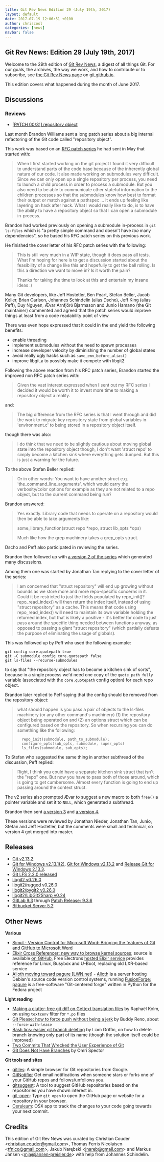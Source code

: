 ```yaml
---
title: Git Rev News Edition 29 (July 19th, 2017)
layout: default
date: 2017-07-19 12:06:51 +0100
author: chriscool
categories: [news]
navbar: false
---
```


## Git Rev News: Edition 29 (July 19th, 2017)

Welcome to the 29th edition of [Git Rev News](https://git.github.io/rev_news/rev_news/),
a digest of all things Git. For our goals, the archives, the way we work, and how to contribute or to
subscribe, see [the Git Rev News page](https://git.github.io/rev_news/rev_news/) on [git.github.io](http://git.github.io).

This edition covers what happened during the month of June 2017.

## Discussions

<!---
### General
-->

### Reviews

* [[PATCH 00/31] repository object](https://public-inbox.org/git/20170531214417.38857-1-bmwill@google.com/)

Last month Brandon Williams sent a long patch series about a big
internal refactoring of the Git code called "repository object".

This work was based on an [RFC patch series](https://public-inbox.org/git/20170518232134.163059-1-bmwill@google.com/)
he had sent in May that started with:

> When I first started working on the git project I found it very
> difficult to understand parts of the code base because of the
> inherently global nature of our code.  It also made working on
> submodules very difficult.  Since we can only open up a single
> repository per process, you need to launch a child process in order
> to process a submodule.  But you also need to be able to communicate
> other stateful information to the children processes so that the
> submodules know how best to format their output or match against a
> pathspec ... it ends up feeling like layering on hack after hack.
> What I would really like to do, is to have the ability to have a
> repository object so that I can open a submodule in-process.

Brandon had worked previously on opening a submodule in-process in
`git ls-files` which is "a pretty simple command and doesn't have
*too* many dependencies", so he based his RFC patch series on this
previous work.

He finished the cover letter of his RFC patch series with the
following:

> This is still very much in a WIP state, though it does pass all
> tests.  What I'm hoping for here is to get a discussion started
> about the feasibility of a change like this and hopefully to get the
> ball rolling.  Is this a direction we want to move in?  Is it worth
> the pain?
>
> Thanks for taking the time to look at this and entertain my insane
> ideas :)

Many Git developers, like Jeff Hostetler, Ben Peart, Stefan Beller,
Jacob Keller, Brian Carlson, Johannes Schindelin (alias Dscho), Jeff
King (alias Peff), Duy Nguyen, Ævar Arnfjörð Bjarmason and Junio
Hamano (the Git maintainer) commented and agreed that the patch series
would improve things at least from a code readability point of view.

There was even hope expressed that it could in the end yield the
following benefits:

* enable threading
* implement submodules without the need to spawn processes
* increase developer velocity by diminishing the number of global states
* avoid really ugly hacks such as `save_env_before_alias()`
* improve libgit.a to possibly make it compete with libgit2

Following the above reaction from his RFC patch series, Brandon
started the improved non RFC patch series with:

> Given the vast interest expressed when I sent out my RFC series I
> decided it would be worth it to invest more time to making a
> repository object a reality.

and:

> The big difference from the RFC series is that I went through and
> did the work to migrate key repository state from global variables in
> 'environment.c' to being stored in a repository object itself.

though there was also:

> I do think that we need to be slightly cautious about moving global
> state into the repository object though, I don't want 'struct repo'
> to simply become a kitchen sink where everything gets dumped.  But
> this is just a warning for the future.

To the above Stefan Beller replied:

> Or in other words:
> You want to have another struct e.g. 'the_command_line_arguments',
> which would carry the verbosity/color options for example as they
> are not related to a repo object, but to the current command being
> run?

Brandon answered:

> Yes exactly.  Library code that needs to operate on a repository would
> then be able to take arguments like:
>
>   some_library_function(struct repo *repo, struct lib_opts *ops)
>
> Much like how the grep machinery takes a grep_opts struct.

Dscho and Peff also participated in reviewing the series.

Brandon then followed up with
[a version 2 of the series](https://public-inbox.org/git/20170608234100.188529-1-bmwill@google.com/)
which generated many discussions.

Among them one was started by Jonathan Tan replying to the cover
letter of the series:

> I am concerned that "struct repository" will end up growing without
> bounds as we store more and more repo-specific concerns in it. Could
> it be restricted to just the fields populated by repo_init()?
> repo_read_index() will then return the index itself, instead of using
> "struct repository" as a cache. This means that code using
> repo_read_index() will need to maintain its own variable holding the
> returned index, but that is likely a positive - it's better for code to
> just pass around the specific thing needed between functions anyway, as
> opposed to passing a giant "struct repository" (which partially defeats
> the purpose of eliminating the usage of globals).

This was followed up by Peff who used the following example:

    git config core.quotepath true
    git -C submodule config core.quotepath false
    git ls-files --recurse-submodules

to say that "the repository object has to become a kitchen sink of
sorts", because in a single process we'd need one copy of the
`quote_path_fully` variable (associated with the `core.quotepath` config
option) for each repo object.

Brandon later replied to Peff saying that the config should be removed
from the repository object:

> what should happen is you pass a pair of objects to the ls-files
> machinery (or any other command's machinery) (1) the repository
> object being operated on and (2) an options struct which can be
> configured based on the repository. So when recursing you can do
> something like the following:
>
> ```
>   repo_init(submodule, path_to_submodule);
>   configure_opts(sub_opts, submodule, super_opts)
>   ls_files(submodule, sub_opts);
> ```

To Stefan who suggested the same thing in another subthread of the
discussion, Peff replied:

> Right, I think you could have a separate kitchen sink struct that
> isn't the "repo" one. But now you have to pass both of those around,
> which is going to get cumbersome. Almost every function is going to
> end up passing around the context struct.

The v2 series also prompted Ævar to suggest a new macro to both `free()`
a pointer variable and set it to `NULL`, which generated a subthread.

Brandon then sent [a version 3](https://public-inbox.org/git/20170620191951.84791-1-bmwill@google.com/)
and [a version 4](https://public-inbox.org/git/20170622184348.56497-1-bmwill@google.com/).

These versions were reviewed by Jonathan Nieder, Jonathan Tan, Junio,
Stefan and Jeff Hostetler, but the comments were small and technical,
so version 4 got merged into master.

<!---
### Support
-->

<!---
## Developer Spotlight:
-->

## Releases

* [Git v2.13.2](https://github.com/git/git/blob/v2.13.2/Documentation/RelNotes/2.13.2.txt).
* [Git for Windows v2.13.1(2)](https://github.com/git-for-windows/git/releases/tag/v2.13.1.windows.2), [Git for Windows v2.13.2](https://github.com/git-for-windows/git/releases/tag/v2.13.2.windows.1) and 
[Release Git for Windows 2.13.3](https://github.com/git-for-windows/git/releases/tag/v2.13.3.windows.1).
* [Git LFS 2.2.0 released](https://github.com/blog/2384-git-lfs-2-2-0-released)
* [libgit2 v0.26.0](https://github.com/libgit2/libgit2/releases/tag/v0.26.0)
* [libgit2/rugged v0.26.0](https://github.com/libgit2/rugged/releases/tag/v0.26.0)
* [libgit2/pygit2 v0.26.0](https://github.com/libgit2/pygit2/releases/tag/v0.26.0)
* [libgit2/LibGit2Sharp v0.24](https://github.com/libgit2/libgit2sharp/releases/tag/v0.24)
* [GitLab 9.3](https://about.gitlab.com/2017/06/22/gitlab-9-3-released/) through [Patch Release: 9.3.6](https://about.gitlab.com/2017/07/11/gitlab-9-dot-3-dot-6-released/)
* [Bitbucket Server 5.2](https://blog.bitbucket.org/2017/07/18/bitbucket-server-5-2-compliance-meets-devops/)

## Other News

__Various__

* [Simul - Version Control for Microsoft Word: Bringing the features of Git and GitHub to Microsoft Word](https://www.simuldocs.com/blog/ben-morris/version-control-for-microsoft-word)
* [Elixir Cross Referencer: new way to browse kernel sources](http://free-electrons.com/blog/elixir/); source is available [on GitHub](https://github.com/free-electrons/elixir), Free Electrons [hosted Elixir service](http://elixir.free-electrons.com) provides reference for Linux, Busybox and U-Boot, replacing old LXR-based service
* [Alioth moving toward pagure [LWN.net]](https://lwn.net/Articles/724986/) - [Alioth](https://alioth.debian.org/) is a server hosting Debian's source code version control systems, running [FusionForge](http://www.fusionforge.org/); [pagure](https://pagure.io/pagure) is a free-software "Git-centered forge" written in Python for the Fedora project

__Light reading__

* [Making a clutter-free git diff on Gettext translation files](https://medium.com/@rkz_io/making-a-clutter-free-git-diff-on-gettext-translation-files-9c0c1bb1d8aa) by Raphaël Kolm, on using `textconv` filter for `*.po` files
* [Git Please: how to force push without being a jerk](https://medium.freecodecamp.org/git-please-a182f28efeb5) by Buddy Reno, about `--force-with-lease`
* [Bash tips: easier git branch deleting](https://medium.com/@Gryff/bash-tips-easier-git-branch-deleting-d93da0f0acec) by Liam Griffin, on how to delete branch knowing only part of its name (though the solution itself could be improved)
* [Two Commits That Wrecked the User Experience of Git](https://redfin.engineering/two-commits-that-wrecked-the-user-experience-of-git-f0075b77eab1)
* [Git Does Not Have Branches](https://hackernoon.com/git-does-not-have-branches-add468b5b4a0) by Omri Spector

__Git tools and sites__

* [gitiles](https://gerrit.googlesource.com/gitiles/): A simple browser for Git repositories from Google.
* [GitNotifier](https://gitnotifier.io/) Get email notifications when someone stars or forks one of your GitHub repos and follows/unfollows you.
* [gitsuggest](https://github.com/csurfer/gitsuggest): A tool to suggest GitHub repositories based on the repositories you have shown interest in.
* [git-open](https://github.com/paulirish/git-open): Type `git open` to open the GitHub page or website for a repository in your browser.
* [Ceruleum](https://github.com/alixander/Ceruleum): OSX app to track the changes to your code going towards your next commit.

## Credits

This edition of Git Rev News was curated by
Christian Couder &lt;<christian.couder@gmail.com>&gt;,
Thomas Ferris Nicolaisen &lt;<tfnico@gmail.com>&gt;,
Jakub Narębski &lt;<jnareb@gmail.com>&gt; and
Markus Jansen &lt;<mja@jansen-preisler.de>&gt;
with help from Johannes Schindelin.
